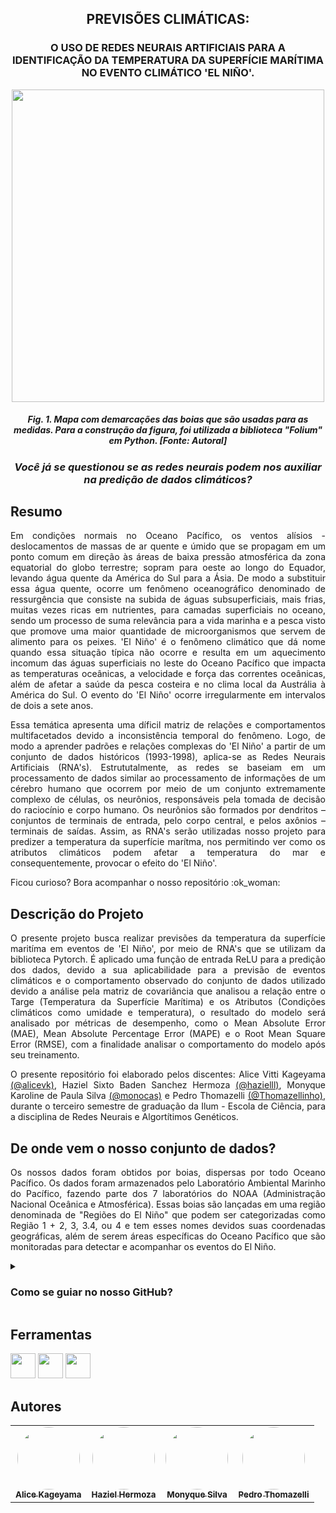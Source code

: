 <h2 align="center"> PREVISÕES CLIMÁTICAS: </h2>
<h3 align="center"> O USO DE REDES NEURAIS ARTIFICIAIS PARA A IDENTIFICAÇÃO DA TEMPERATURA DA SUPERFÍCIE MARÍTIMA NO EVENTO CLIMÁTICO 'EL NIÑO'. </h3>

<p align="center"><img src="https://github.com/alicevk/RNAG-TCS/assets/106678040/6dbf7b82-edee-49d6-971b-01e098442efe" height="500"></p>
<h5 align="center"> Fig. 1. Mapa com demarcações das boias que são usadas para as medidas. Para a construção da figura, foi utilizada a biblioteca "Folium" em Python. [Fonte: Autoral] </h5>

<h3 align='center'> <i> Você já se questionou se as redes neurais podem nos auxiliar na predição de dados climáticos? </i> </h3>


## Resumo
<p align="justify">
Em condições normais no Oceano Pacífico, os ventos alísios - deslocamentos de massas de ar quente e úmido que se propagam em um ponto comum em direção às áreas de baixa pressão atmosférica da zona equatorial do globo terrestre; sopram para oeste ao longo do Equador, levando água quente da América do Sul para a Ásia. De modo a substituir essa água quente, ocorre um fenômeno oceanográfico denominado de ressurgência que consiste na subida de águas subsuperficiais, mais frias, muitas vezes ricas em nutrientes, para camadas superficiais no oceano, sendo um processo de suma relevância para a vida marinha e a pesca visto que promove uma maior quantidade de microorganismos que servem de alimento para os peixes. 'El Niño' é o fenômeno climático que dá nome quando essa situação típica não ocorre e resulta em um aquecimento incomum das águas superficiais no leste do Oceano Pacífico que impacta as temperaturas oceânicas, a velocidade e força das correntes oceânicas, além de afetar a saúde da pesca costeira e no clima local da Austrália à América do Sul. O evento do 'El Niño' ocorre irregularmente em intervalos de dois a sete anos. </p>
<p align="justify"> Essa temática apresenta uma díficil matriz de relações e comportamentos multifacetados devido a inconsistência temporal do fenômeno. Logo, de modo a aprender padrões e relações complexas do 'El Niño' a partir de um conjunto de dados históricos (1993-1998), aplica-se as Redes Neurais Artificiais (RNA's). Estrututalmente, as redes se baseiam em um processamento de dados similar ao processamento de informações de um cérebro humano que ocorrem por meio de um conjunto extremamente complexo de células, os neurônios, responsáveis pela tomada de decisão do raciocínio e corpo humano. Os neurônios são formados por dendritos – conjuntos de terminais de entrada, pelo corpo central, e pelos axônios – terminais de saídas. Assim, as RNA's serão utilizadas nosso projeto para predizer a temperatura da superfície marítma, nos permitindo ver como os atributos climáticos podem afetar a temperatura do mar e consequentemente, provocar o efeito do 'El Niño'. </p>
<p align="justify">
Ficou curioso? Bora acompanhar o nosso repositório :ok_woman: </p>

## Descrição do Projeto
<p align="justify">
O presente projeto busca realizar previsões da temperatura da superfície maritíma em eventos de 'El Niño', por meio de RNA's que se utilizam da biblioteca Pytorch. É aplicado uma função de entrada ReLU para a predição dos dados, devido a sua aplicabilidade para a previsão de eventos climáticos e o comportamento observado do conjunto de dados utilizado devido a análise pela matriz de covariância que analisou a relação entre o Targe (Temperatura da Superfície Marítima) e os Atributos (Condições climáticos como umidade e temperatura), o resultado do modelo será analisado por métricas de desempenho, como o Mean Absolute Error (MAE), Mean Absolute Percentage Error (MAPE) e o Root Mean Square Error (RMSE), com a finalidade analisar o comportamento do modelo após seu treinamento.  </p>

<p align="justify"> O presente repositório foi elaborado pelos discentes: Alice Vitti Kageyama <a href="https://github.com/alicevk"> (@alicevk)</a>, Haziel Sixto Baden Sanchez Hermoza  <a href="https://github.com/hazielll"> (@hazielll)</a>,  Monyque Karoline de Paula Silva <a href="https://github.com/monocas"> (@monocas)</a> e Pedro Thomazelli  <a href="https://github.com/Thomazellinho"> (@Thomazellinho)</a>,  durante o terceiro semestre de graduação da Ilum - Escola de Ciência, para a disciplina de Redes Neurais e Algortítimos Genéticos. </p>

## De onde vem o nosso conjunto de dados?
<p align="justify"> Os nossos dados foram obtidos por boias, dispersas por todo Oceano Pacífico. Os dados foram armazenados pelo Laboratório Ambiental Marinho do Pacífico, fazendo parte dos 7 laboratórios do NOAA (Administração Nacional Oceânica e Atmosférica). Essas boias são lançadas em uma região denominada de "Regiões do El Niño" que podem ser categorizadas como Região 1 + 2, 3, 3.4, ou 4 e tem esses nomes devidos suas coordenadas geográficas, além de serem áreas específicas do Oceano Pacífico que são monitoradas para detectar e acompanhar os eventos do El Niño. </p>


<details><summary><h3><b> Como se guiar no nosso GitHub?</h3></b></summary>
<p align="justify">
 É bem simples!  O código que demonstra o treinamento dos dados com redes neurais artificais pode ser observado em um arquivo de formato ipynb com o nome de "main.ipynb" e pode ser aberto pelo jupyter notebook, vscode, g. colab ou em seu ambiente de desenvolvimento preferido. Por sua vez, os dados utilizados estão em um arquivo .csv denominado de "el nino.csv" em uma pasta denominada de "dados" e há também um notebook 'mapinha.csv' em que há o código do mapa utilizado na Figura 1 e algumas operações matemáticas que descrevem  o comportamento do dataset utilizado. </p>

</details>

## Ferramentas
<img src="https://cdn.jsdelivr.net/gh/devicons/devicon/icons/jupyter/jupyter-original-wordmark.svg" width="40" height="40"/>  <img src="https://cdn.jsdelivr.net/gh/devicons/devicon/icons/python/python-original-wordmark.svg" width="40" height="40"/> <img src="https://github.githubassets.com/images/modules/logos_page/GitHub-Mark.png" width="40" height="40"/>


## Autores
<table>
  <tr>
    <td align="center"><a href="https://github.com/alicevk"><img style="border-radius: 50%;" src="https://avatars.githubusercontent.com/u/107062251?v=4" width="100px;" alt=""/><br /><sub><b>Alice Kageyama </b></sub></a><br /></td>
    <td align="center"><a href="https://github.com/hazielll"><img style="border-radius: 50%;" src="https://avatars.githubusercontent.com/u/106745124?v=4" width="100px;" alt=""/><br /><sub><b>Haziel Hermoza </b></sub></a><br /></td>
    <td align="center"><a href="https://github.com/monocas"><img style="border-radius: 50%;" src="https://avatars.githubusercontent.com/u/106678040?v=4" width="100px;" alt=""/><br /><sub><b>Monyque Silva</b></sub></a><br /></td>
    <td align="center"><a href="https://github.com/Thomazellinho"><img style="border-radius: 50%;" src="https://avatars.githubusercontent.com/u/106624831?v=4" width="100px;" alt=""/><br /><sub><b> Pedro Thomazelli</b></sub></a><br /></td>
  </tr>
</table>
